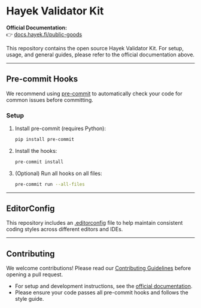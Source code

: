 # Hayek Validator Kit

**Official Documentation:**  
👉 [docs.hayek.fi/public-goods](https://docs.hayek.fi/public-goods)

This repository contains the open source Hayek Validator Kit. For setup, usage, and general guides, please refer to the official documentation above.

---

## Pre-commit Hooks

We recommend using [pre-commit](https://pre-commit.com/) to automatically check your code for common issues before committing.

### Setup

1. Install pre-commit (requires Python):

   ```sh
   pip install pre-commit
   ```

2. Install the hooks:

   ```sh
   pre-commit install
   ```

3. (Optional) Run all hooks on all files:

   ```sh
   pre-commit run --all-files
   ```

---

## EditorConfig

This repository includes an [.editorconfig](https://editorconfig.org/) file to help maintain consistent coding styles across different editors and IDEs.

---

## Contributing

We welcome contributions!
Please read our [Contributing Guidelines](CONTRIBUTING.md) before opening a pull request.

- For setup and development instructions, see the [official documentation](https://docs.hayek.fi/public-goods).
- Please ensure your code passes all pre-commit hooks and follows the style guide.
